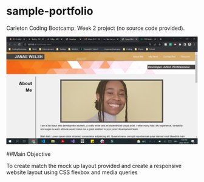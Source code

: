 # sample-portfolio

Carleton Coding Bootcamp: Week 2 project (no source code provided).

![](assets/images/screenshot.png)

##Main Objective

To create match the mock up layout provided and create a responsive website layout using CSS flexbox and media queries
